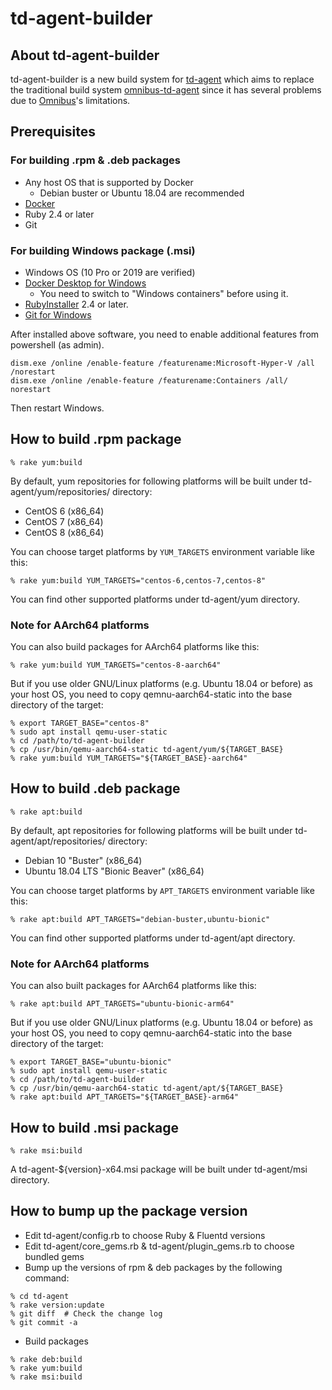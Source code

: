 # td-agent-builder

## About td-agent-builder

td-agent-builder is a new build system for [td-agent](http://docs.treasuredata.com/articles/td-agent) which aims to replace the traditional build system [omnibus-td-agent](https://github.com/treasure-data/omnibus-td-agent) since it has several problems due to [Omnibus](https://github.com/chef/omnibus)'s limitations.

## Prerequisites

### For building .rpm & .deb packages

  * Any host OS that is supported by Docker
    * Debian buster or Ubuntu 18.04 are recommended
  * [Docker](https://docs.docker.com/install/)
  * Ruby 2.4 or later
  * Git

### For building Windows package (.msi)

  * Windows OS (10 Pro or 2019 are verified)
  * [Docker Desktop for Windows](https://hub.docker.com/editions/community/docker-ce-desktop-windows)
    * You need to switch to "Windows containers" before using it.
  * [RubyInstaller](https://rubyinstaller.org/) 2.4 or later.
  * [Git for Windows](https://gitforwindows.org/)

After installed above software, you need to enable additional features from powershell (as admin).

```
dism.exe /online /enable-feature /featurename:Microsoft-Hyper-V /all /norestart
dism.exe /online /enable-feature /featurename:Containers /all/ norestart
```

Then restart Windows.

## How to build .rpm package

```console
% rake yum:build
```

By default, yum repositories for following platforms will be built under td-agent/yum/repositories/ directory:

  * CentOS 6 (x86_64)
  * CentOS 7 (x86_64)
  * CentOS 8 (x86_64)

You can choose target platforms by `YUM_TARGETS` environment variable like this:

```console
% rake yum:build YUM_TARGETS="centos-6,centos-7,centos-8"
```

You can find other supported platforms under td-agent/yum directory.

### Note for AArch64 platforms

You can also build packages for AArch64 platforms like this:

```console
% rake yum:build YUM_TARGETS="centos-8-aarch64"
```

But if you use older GNU/Linux platforms (e.g. Ubuntu 18.04 or before) as your host OS, you need to copy qemnu-aarch64-static into the base directory of the target:

```console
% export TARGET_BASE="centos-8"
% sudo apt install qemu-user-static
% cd /path/to/td-agent-builder
% cp /usr/bin/qemu-aarch64-static td-agent/yum/${TARGET_BASE}
% rake yum:build YUM_TARGETS="${TARGET_BASE}-aarch64"
```

## How to build .deb package

```console
% rake apt:build
```

By default, apt repositories for following platforms will be built under td-agent/apt/repositories/ directory:

  * Debian 10 "Buster" (x86_64)
  * Ubuntu 18.04 LTS "Bionic Beaver" (x86_64)

You can choose target platforms by `APT_TARGETS` environment variable like this:

```console
% rake apt:build APT_TARGETS="debian-buster,ubuntu-bionic"
```

You can find other supported platforms under td-agent/apt directory.

### Note for AArch64 platforms

You can also built packages for AArch64 platforms like this:

```console
% rake apt:build APT_TARGETS="ubuntu-bionic-arm64"
```

But if you use older GNU/Linux platforms (e.g. Ubuntu 18.04 or before) as your host OS, you need to copy qemnu-aarch64-static into the base directory of the target:

```console
% export TARGET_BASE="ubuntu-bionic"
% sudo apt install qemu-user-static
% cd /path/to/td-agent-builder
% cp /usr/bin/qemu-aarch64-static td-agent/apt/${TARGET_BASE}
% rake apt:build APT_TARGETS="${TARGET_BASE}-arm64"
```

## How to build .msi package

```console
% rake msi:build
```

A td-agent-${version}-x64.msi package will be built under td-agent/msi directory.

## How to bump up the package version

* Edit td-agent/config.rb to choose Ruby & Fluentd versions
* Edit td-agent/core_gems.rb & td-agent/plugin_gems.rb to choose bundled gems
* Bump up the versions of rpm & deb packages by the following command:
```
% cd td-agent
% rake version:update
% git diff  # Check the change log
% git commit -a
```
* Build packages
```
% rake deb:build
% rake yum:build
% rake msi:build
```
